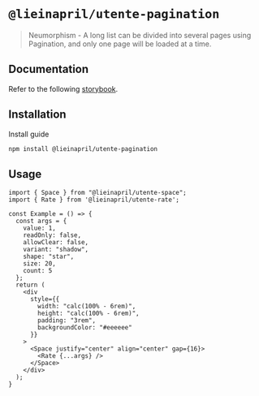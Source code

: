 # `@lieinapril/utente-pagination`

> Neumorphism - A long list can be divided into several pages using Pagination, and only one page will be loaded at a time.

## Documentation

Refer to the following [storybook](https://lordono.github.io/utente/).

## Installation

Install guide

```bash
npm install @lieinapril/utente-pagination
```

## Usage

```JSX
import { Space } from "@lieinapril/utente-space";
import { Rate } from '@lieinapril/utente-rate';

const Example = () => {
  const args = {
    value: 1,
    readOnly: false,
    allowClear: false,
    variant: "shadow",
    shape: "star",
    size: 20,
    count: 5
  };
  return (
    <div
      style={{
        width: "calc(100% - 6rem)",
        height: "calc(100% - 6rem)",
        padding: "3rem",
        backgroundColor: "#eeeeee"
      }}
    >
      <Space justify="center" align="center" gap={16}>
        <Rate {...args} />
      </Space>
    </div>
  );
}
```
